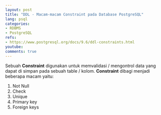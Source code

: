 ```yaml
---
layout: post
title: "DDL - Macam-macam Constraint pada Database PostgreSQL"
lang: psql
categories:
- RDBMS
- PostgreSQL
refs: 
- https://www.postgresql.org/docs/9.6/ddl-constraints.html
youtube: 
comments: true
---
```


Sebuah **Constraint** digunakan untuk memvalidasi / mengontrol data yang dapat di simpan pada sebuah table / kolom. **Constraint** dibagi menjadi beberapa macam yaitu:

1. Not Null
2. Check
3. Unique
4. Primary key
5. Foreign keys

